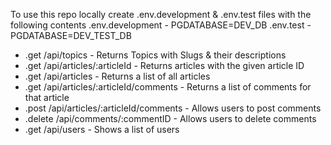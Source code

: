 To use this repo locally create .env.development & .env.test files with the following contents
.env.development - PGDATABASE=DEV_DB
.env.test - PGDATABASE=DEV_TEST_DB

- .get /api/topics - Returns Topics with Slugs & their descriptions
- .get /api/articles/:articleId - Returns articles with the given article ID
- .get /api/articles - Returns a list of all articles
- .get /api/articles/:articleId/comments - Returns a list of comments for that article
- .post /api/articles/:articleId/comments - Allows users to post comments
- .delete /api/comments/:commentID - Allows users to delete comments
- .get /api/users - Shows a list of users
